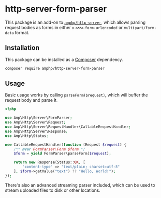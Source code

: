 # http-server-form-parser

This package is an add-on to [`amphp/http-server`](https://github.com/amphp/http-server), which allows parsing request bodies as forms in either `x-www-form-urlencoded` or `multipart/form-data` format.

## Installation

This package can be installed as a [Composer](https://getcomposer.org/) dependency.

```bash
composer require amphp/http-server-form-parser
```

## Usage

Basic usage works by calling `parseForm($request)`, which will buffer the request body and parse it.

```php
<?php

use Amp\Http\Server\FormParser;
use Amp\Http\Server\Request;
use Amp\Http\Server\RequestHandler\CallableRequestHandler;
use Amp\Http\Server\Response;
use Amp\Http\Status;

new CallableRequestHandler(function (Request $request) {
    /** @var FormParser\Form $form */
    $form = yield FormParser\parseForm($request);

    return new Response(Status::OK, [
        "content-type" => "text/plain; charset=utf-8"
    ], $form->getValue("text") ?? "Hello, World!");
});
```

There's also an advanced streaming parser included, which can be used to stream uploaded files to disk or other locations.